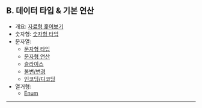 ## B. 데이터 타입 & 기본 연산

- 개요: [자료형 훑어보기](./01-자료형.md)
- 숫자형: [숫자형 타입](./02-숫자형타입.md)
- 문자열:
  - [문자형 타입](./03-문자형타입.md)
  - [문자형 연산](./04-문자형연산.md)
  - [슬라이스](./05-문자형Slice.md)
  - [불변/변경](./06-문자형변경.md)
  - [인코딩/디코딩](./07-문자형인코딩디코딩.md)
- 열거형:
  - [Enum](./08-Enum.md)  

---
